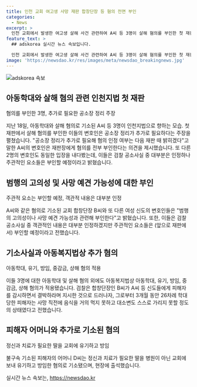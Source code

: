 ```yaml
---
title: 인천 교회 여고생 사망 재판 합창단장 등 혐의 전면 부인
categories:
  - News
excerpt: >
  인천 교회에서 발생한 여고생 살해 사건 관련하여 A씨 등 3명이 살해 혐의를 부인한 첫 재판이 열렸다. 아동학대 사건으로 기소된 피해자 어머니도 법정에 출석했으며, 사건 관련하여 불구속 기소된 인물도 있다. 피의자들은 해당 사건의 주관적인 부분을 부인하며, 공소사실은 대부분 인정하겠다는 입장이다. 사건의 심각성과 피해자의 상태에 대한 세부적인 내용이 포함돼 있다.
feature_text: >
  ## adskorea 실시간 뉴스 속보입니다.

  인천 교회에서 발생한 여고생 살해 사건 관련하여 A씨 등 3명이 살해 혐의를 부인한 첫 재판이 열렸다. 아동학대 사건으로 기소된 피해자 어머니도 법정에 출석했으며, 사건 관련하여 불구속 기소된 인물도 있다. 피의자들은 해당 사건의 주관적인 부분을 부인하며, 공소사실은 대부분 인정하겠다는 입장이다. 사건의 심각성과 피해자의 상태에 대한 세부적인 내용이 포함돼 있다.
image: 'https://newsdao.kr/res/images/meta/newsdao_breakingnews.jpg'
---
```


<p><img src="https://newsdao.kr/res/images/meta/newsdao_breakingnews.jpg" alt="adskorea 속보" /></p>

<h2 data-ke-size="size26">아동학대와 살해 혐의 관련 인천지법 첫 재판</h2>

<p>혐의를 부인한 3명, 추가로 필요한 공소장 정리 주장</p>

<p data-ke-size="size16">지난 18일, 아동학대와 살해 혐의로 기소된 A씨 등 3명이 인천지법으로 향하는 모습. 첫 재판에서 살해 혐의를 부인한 이들의 변호인은 공소장 정리가 추가로 필요하다는 주장을 펼쳤습니다. "공소장 정리가 추가로 필요해 혐의 인정 여부는 다음 재판 때 밝히겠다"고 말한 A씨의 변호인은 재판장에게 혐의를 전부 부인한다는 의견을 제시했습니다. 또 다른 2명의 변호인도 동일한 입장을 내다봤는데, 이들은 검찰 공소사실 중 대부분은 인정하나 주관적인 요소들은 부인할 예정이라고 밝혔습니다.</p>

<h2 data-ke-size="size26">범행의 고의성 및 사망 예견 가능성에 대한 부인</h2>

<p>주관적 요소는 부인할 예정, 객관적 내용은 대부분 인정</p>

<p data-ke-size="size16">A씨와 같은 혐의로 기소된 교회 합창단장 B씨와 또 다른 여성 신도의 변호인들은 "범행의 고의성이나 사망 예견 가능성과 관련해 부인한다"고 밝혔습니다. 또한, 이들은 검찰 공소사실 중 객관적인 내용은 대부분 인정하겠지만 주관적인 요소들은 (앞으로 재판에서) 부인할 예정이라고 전했습니다.</p>

<h2 data-ke-size="size26">기소사실과 아동복지법상 추가 혐의</h2>

<p>아동학대, 유기, 방임, 중감금, 상해 혐의 적용</p>

<p data-ke-size="size16">이들 3명에 대한 아동학대 및 살해 혐의 외에도 아동복지법상 아동학대, 유기, 방임, 중감금, 상해 혐의가 적용됐습니다. 검찰은 합창단장인 B씨가 A씨 등 신도들에게 피해자를 감시하면서 결박하라며 지시한 것으로 드러나자, 그로부터 3개월 동안 26차례 학대 당한 피해자는 사망 직전에 음식을 거의 먹지 못하고 대소변도 스스로 가리지 못할 정도의 상태였다고 전했습니다.</p>

<h2 data-ke-size="size26">피해자 어머니와 추가로 기소된 혐의</h2>

<p>정신과 치료가 필요한 딸을 교회에 유기하고 방임</p>

<p data-ke-size="size16">불구속 기소된 피해자의 어머니 D씨는 정신과 치료가 필요한 딸을 병원이 아닌 교회에 보내 유기하고 방임한 혐의로 기소됐으며, 현장에 출석했습니다.</p>
실시간 뉴스 속보는, <a href="https://newsdao.kr" rel="dofollow">https://newsdao.kr</a>


